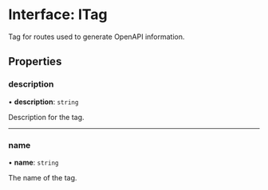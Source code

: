 # Interface: ITag

Tag for routes used to generate OpenAPI information.

## Properties

### description

• **description**: `string`

Description for the tag.

___

### name

• **name**: `string`

The name of the tag.
